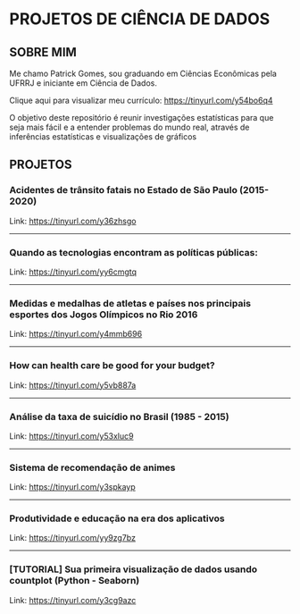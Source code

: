 # PROJETOS DE CIÊNCIA DE DADOS


## SOBRE MIM
  Me chamo Patrick Gomes, sou graduando em Ciências Econômicas pela UFRRJ e iniciante em Ciência de Dados.
  
  Clique aqui para visualizar meu currículo: https://tinyurl.com/y54bo6q4



  O objetivo deste repositório é reunir investigações estatísticas para que seja mais fácil e a entender problemas do mundo real, através de inferências estatísticas e visualizações de gráficos


## PROJETOS

### Acidentes de trânsito fatais no Estado de São Paulo (2015-2020)
Link: https://tinyurl.com/y36zhsgo

_________________________________________________________________________________________________________________________________________________________________________________
### Quando as tecnologias encontram as políticas públicas:
Link: https://tinyurl.com/yy6cmgtq

________________________________________________________________________________________________________________________________________________________________________________

### Medidas e medalhas de atletas e países nos principais esportes dos Jogos Olímpicos no Rio 2016
Link: https://tinyurl.com/y4mmb696

_________________________________________________________________________________________________________________________________________________________________________________
### How can health care be good for your budget?
Link: https://tinyurl.com/y5vb887a

_________________________________________________________________________________________________________________________________________________________________________________

### Análise da taxa de suicídio no Brasil (1985 - 2015)
Link: https://tinyurl.com/y53xluc9

_________________________________________________________________________________________________________________________________________________________________________________

### Sistema de recomendação de animes
Link: https://tinyurl.com/y3spkayp

__________________________________________________________________________________________________________________________________________________________________________________
### Produtividade e educação na era dos aplicativos
Link: https://tinyurl.com/yy9zg7bz

_________________________________________________________________________________________________________________________________________________________________________________
### [TUTORIAL] Sua primeira visualização de dados usando countplot (Python - Seaborn)
Link: https://tinyurl.com/y3cg9azc

